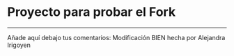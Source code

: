 # Proyecto para probar el Fork

----
Añade aquí debajo tus comentarios:
Modificación BIEN hecha por Alejandra Irigoyen
<!-- A partir de aquí (esta línea no se muestra) -->
